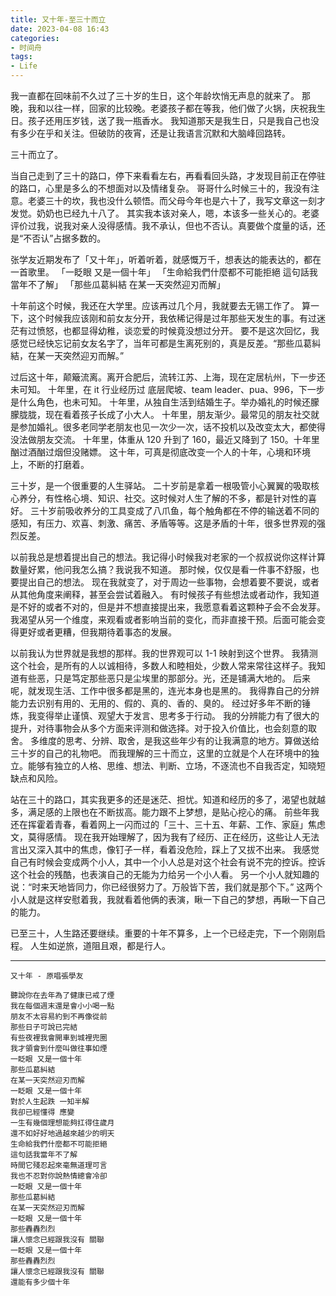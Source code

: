 ```yaml
---
title: 又十年-至三十而立
date: 2023-04-08 16:43
categories:
- 时间舟
tags:
- Life
---
```


我一直都在回味前不久过了三十岁的生日，这个年龄坎悄无声息的就来了。
那晚，我和以往一样，回家的比较晚。老婆孩子都在等我，他们做了火锅，庆祝我生日。孩子还用压岁钱，送了我一瓶香水。
我知道那天是我生日，只是我自己也没有多少在乎和关注。但破防的夜宵，还是让我语言沉默和大脑峰回路转。

三十而立了。

当自己走到了三十的路口，停下来看看左右，再看看回头路，才发现目前正在停驻的路口，心里是多么的不想面对以及情绪复杂。
哥哥什么时候三十的，我没有注意。老婆三十的坎，我也没什么顿悟。而父母今年也是六十了，我写文章这一刻才发觉。奶奶也已经九十八了。
其实我本该对亲人，嗯，本该多一些关心的。老婆评价过我，说我对亲人没得感情。我不承认，但也不否认。真要做个度量的话，还是“不否认”占据多数的。

张学友近期发布了「又十年」，听着听着，就感慨万千，想表达的能表达的，都在一首歌里。
「一眨眼 又是一個十年」
「生命給我們什麼都不可能拒絕 這句話我當年不了解」
「那些瓜葛糾結 在某一天突然迎刃而解」

<!-- more -->

十年前这个时候，我还在大学里。应该再过几个月，我就要去无锡工作了。
算一下，这个时候我应该刚和前女友分开，我依稀记得是过年那些天发生的事。有过迷茫有过愤怒，也都显得幼稚，谈恋爱的时候竟没想过分开。
要不是这次回忆，我感觉已经快忘记前女友名字了，当年可都是生离死别的，真是反差。“那些瓜葛糾結，在某一天突然迎刃而解。”

过后这十年，颠簸流离。离开合肥后，流转江苏、上海，现在定居杭州，下一步还未可知。
十年里，在 it 行业经历过 底层爬坡、team leader、pua、996，下一步是什么角色，也未可知。
十年里，从独自生活到结婚生子。举办婚礼的时候还朦朦胧胧，现在看着孩子长成了小大人。
十年里，朋友渐少。最常见的朋友社交就是参加婚礼。很多老同学老朋友也见一次少一次，话不投机以及改变太大，都使得没法做朋友交流。
十年里，体重从 120 升到了 160，最近又降到了 150。十年里酗过酒酗过烟但没赌嫖。
这十年，可真是彻底改变一个人的十年，心境和环境上，不断的打磨着。

三十岁，是一个很重要的人生驿站。
二十岁前是拿着一根吸管小心翼翼的吸取核心养分，有性格心境、知识、社交。这时候对人生了解的不多，都是针对性的喜好。
三十岁前吸收养分的工具变成了八爪鱼，每个触角都在不停的输送着不同的感知，有压力、欢喜、刺激、痛苦、矛盾等等。这是矛盾的十年，很多世界观的强烈反差。

以前我总是想着提出自己的想法。我记得小时候我对老家的一个叔叔说你这样计算数量好累，他问我怎么搞？我说我不知道。
那时候，仅仅是看一件事不舒服，也要提出自己的想法。
现在我就变了，对于周边一些事物，会想着要不要说，或者从其他角度来阐释，甚至会尝试着融入。
有时候孩子有些想法或者动作，我知道是不好的或者不对的，但是并不想直接提出来，我愿意看着这颗种子会不会发芽。
我渴望从另一个维度，来观看或者影响当前的变化，而非直接干预。后面可能会变得更好或者更糟，但我期待着事态的发展。

以前我认为世界就是我想的那样。我的世界观可以 1-1 映射到这个世界。
我猜测这个社会，是所有的人以诚相待，多数人和睦相处，少数人常来常往这样子。我知道有些恶，只是笃定那些恶只是尘埃里的那部分。光，还是铺满大地的。
后来呢，就发现生活、工作中很多都是黑的，连光本身也是黑的。
我得靠自己的分辨能力去识别有用的、无用的、假的、真的、香的、臭的。
经过好多年不断的锤炼，我变得举止谨慎、观望大于发言、思考多于行动。
我的分辨能力有了很大的提升，对待事物会从多个方面来评测和做选择。对于投入价值比，也会刻意的取舍。
多维度的思考、分辨、取舍，是我这些年少有的让我满意的地方。算做送给三十岁的自己的礼物吧。
而我理解的三十而立，这里的立就是个人在环境中的独立。能够有独立的人格、思维、想法、判断、立场，不逐流也不自我否定，知晓短缺点和风险。

站在三十的路口，其实我更多的还是迷茫、担忧。知道和经历的多了，渴望也就越多，满足感的上限也在不断拔高。能力跟不上梦想，是贴心挖心的痛。
前些年我还在挥霍着青春，看着网上一闪而过的「三十、三十五、年薪、工作、家庭」焦虑文，莫得感情。
现在我开始理解了，因为我有了经历、正在经历，这些让人无法言出又深入其中的焦虑，像钉子一样，看着没危险，踩上了又拔不出来。
我感觉自己有时候会变成两个小人，其中一个小人总是对这个社会有说不完的控诉。控诉这个社会的残酷，也表演自己的无能为力给另一个小人看。
另一个小人就知趣的说：“时来天地皆同力，你已经很努力了。万般皆下苦，我们就是那个下。”
这两个小人就是这样安慰着我，我就看着他俩的表演，瞅一下自己的梦想，再瞅一下自己的能力。

已至三十，人生路还要继续。重要的十年不算多，上一个已经走完，下一个刚刚启程。
人生如逆旅，道阻且艰，都是行人。

___

```
又十年 - 原唱張學友

聽說你在去年為了健康已戒了煙
我在每個週末還是會小小喝一點
朋友不太容易約到不再像從前
那些日子可說已完結
有些夜裡我會開車到城裡兜圈
我才領會到什麼叫做往事如煙
一眨眼 又是一個十年
那些瓜葛糾結
在某一天突然迎刃而解
一眨眼 又是一個十年
對於人生起跌 一知半解
我卻已經懂得 應變
一生有幾個理想能夠扛得住歲月
還不如好好地過越來越少的明天
生命給我們什麼都不可能拒絕
這句話我當年不了解
時間它殘忍起來毫無道理可言
我也不忍對你說熱情總會冷卻
一眨眼 又是一個十年
那些瓜葛糾結
在某一天突然迎刃而解
一眨眼 又是一個十年
那些轟轟烈烈
讓人懷念已經跟我沒有 關聯
一眨眼 又是一個十年
那些轟轟烈烈
讓人懷念已經跟我沒有 關聯
還能有多少個十年
```
